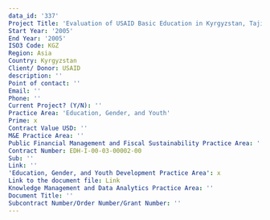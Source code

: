 ```yaml
---
data_id: '337'
Project Title: 'Evaluation of USAID Basic Education in Kyrgyzstan, Tajikistan, and Uzbekistan'
Start Year: '2005'
End Year: '2005'
ISO3 Code: KGZ
Region: Asia
Country: Kyrgyzstan
Client/ Donor: USAID
description: ''
Point of contact: ''
Email: ''
Phone: ''
Current Project? (Y/N): ''
Practice Area: 'Education, Gender, and Youth'
Prime: x
Contract Value USD: ''
M&E Practice Area: ''
Public Financial Management and Fiscal Sustainability Practice Area: ''
Contract Number: EDH-I-00-03-00002-00
Sub: ''
Link: ''
'Education, Gender, and Youth Development Practice Area': x
Link to the document file: Link
Knowledge Management and Data Analytics Practice Area: ''
Document Title: ''
Subcontract Number/Order Number/Grant Number: ''
---
```

